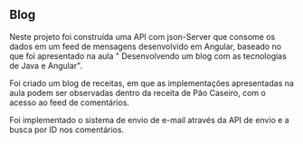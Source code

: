 ## Blog

Neste projeto foi construída uma API com json-Server que consome os dados em um feed de mensagens desenvolvido em Angular, baseado no que foi apresentado na aula " Desenvolvendo um blog com as tecnologias de Java e Angular". 

Foi criado um blog de receitas, em que as implementações apresentadas na aula podem ser observadas dentro da receita de Pão Caseiro, com o acesso ao feed de comentários.

Foi implementado o sistema de envio de e-mail através da API de envio e a busca por ID nos comentários.

